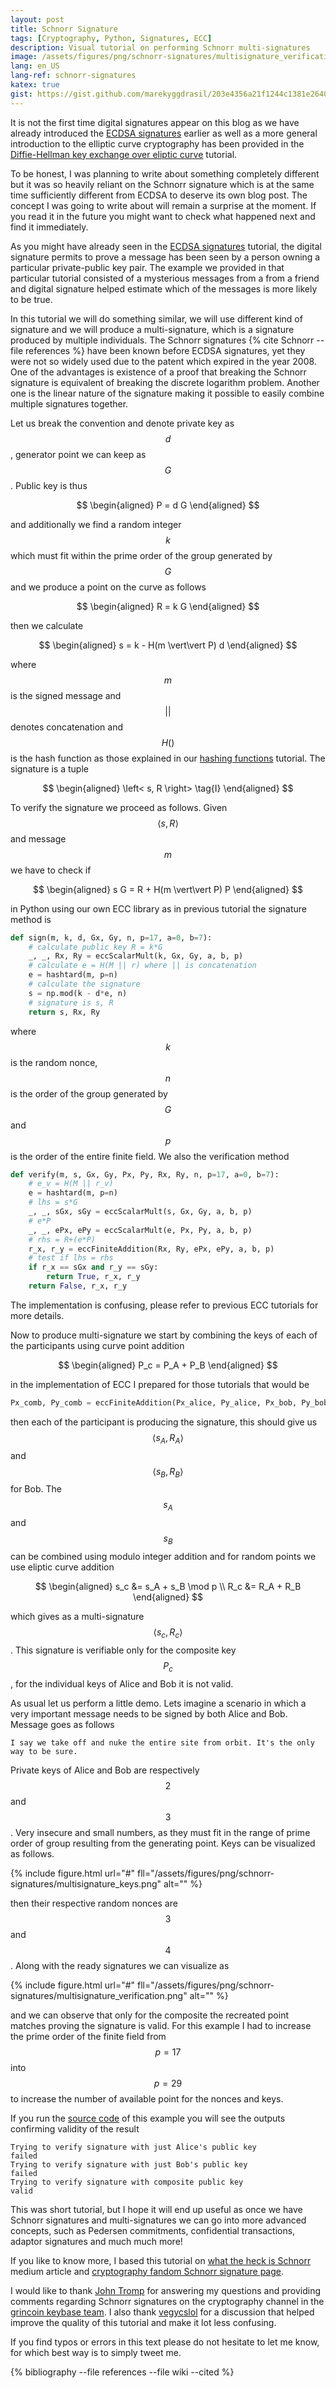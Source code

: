 ```yaml
---
layout: post
title: Schnorr Signature
tags: [Cryptography, Python, Signatures, ECC]
description: Visual tutorial on performing Schnorr multi-signatures
image: /assets/figures/png/schnorr-signatures/multisignature_verification.png
lang: en_US
lang-ref: schnorr-signatures
katex: true
gist: https://gist.github.com/marekyggdrasil/203e4356a21f1244c1381e264032f583
---
```


It is not the first time digital signatures appear on this blog as we have already introduced the [ECDSA signatures](/2021/03/16/ecdsa/) earlier as well as a more general introduction to the elliptic curve cryptography has been provided in the [Diffie-Hellman key exchange over eliptic curve](/2020/11/30/ecdh/) tutorial.

To be honest, I was planning to write about something completely different but it was so heavily reliant on the Schnorr signature which is at the same time sufficiently different from ECDSA to deserve its own blog post. The concept I was going to write about will remain a surprise at the moment. If you read it in the future you might want to check what happened next and find it immediately.

As you might have already seen in the [ECDSA signatures](/2021/03/16/ecdsa/) tutorial, the digital signature permits to prove a message has been seen by a person owning a particular private-public key pair. The example we provided in that particular tutorial consisted of a mysterious messages from a from a friend and digital signature helped estimate which of the messages is more likely to be true.

In this tutorial we will do something similar, we will use different kind of signature and we will produce a multi-signature, which is a signature produced by multiple individuals. The Schnorr signatures {% cite Schnorr --file references %} have been known before ECDSA signatures, yet they were not so widely used due to the patent which expired in the year 2008. One of the advantages is existence of a proof that breaking the Schnorr signature is equivalent of breaking the discrete logarithm problem. Another one is the linear nature of the signature making it possible to easily combine multiple signatures together.

Let us break the convention and denote private key as $$ d $$, generator point we can keep as $$ G $$. Public key is thus

$$
\begin{aligned}
P = d G
\end{aligned}
$$

and additionally we find a random integer $$ k $$ which must fit within the prime order of the group generated by $$ G $$ and we produce a point on the curve as follows

$$
\begin{aligned}
R = k G
\end{aligned}
$$

then we calculate

$$
\begin{aligned}
s = k - H(m \vert\vert P) d
\end{aligned}
$$

where $$ m $$ is the signed message and $$ \vert\vert $$ denotes concatenation and $$ H() $$ is the hash function as those explained in our [hashing functions](/2020/12/29/hash/) tutorial. The signature is a tuple

$$
\begin{aligned}
\left< s, R \right> \tag{I}
\end{aligned}
$$

To verify the signature we proceed as follows. Given $$ \left< s, R \right> $$ and message $$ m $$ we have to check if

$$
\begin{aligned}
s G = R + H(m \vert\vert P) P
\end{aligned}
$$

in Python using our own ECC library as in previous tutorial the signature method is

```python
def sign(m, k, d, Gx, Gy, n, p=17, a=0, b=7):
    # calculate public key R = k*G
    _, _, Rx, Ry = eccScalarMult(k, Gx, Gy, a, b, p)
    # calculate e = H(M || r) where || is concatenation
    e = hashtard(m, p=n)
    # calculate the signature
    s = np.mod(k - d*e, n)
    # signature is s, R
    return s, Rx, Ry
```

where $$ k $$ is the random nonce, $$ n $$ is the order of the group generated by $$ G $$ and $$ p $$ is the order of the entire finite field. We also the verification method

```python
def verify(m, s, Gx, Gy, Px, Py, Rx, Ry, n, p=17, a=0, b=7):
    # e_v = H(M || r_v)
    e = hashtard(m, p=n)
    # lhs = s*G
    _, _, sGx, sGy = eccScalarMult(s, Gx, Gy, a, b, p)
    # e*P
    _, _, ePx, ePy = eccScalarMult(e, Px, Py, a, b, p)
    # rhs = R+(e*P)
    r_x, r_y = eccFiniteAddition(Rx, Ry, ePx, ePy, a, b, p)
    # test if lhs = rhs
    if r_x == sGx and r_y == sGy:
        return True, r_x, r_y
    return False, r_x, r_y
```

The implementation is confusing, please refer to previous ECC tutorials for more details.

Now to produce multi-signature we start by combining the keys of each of the participants using curve point addition

$$
\begin{aligned}
P_c = P_A + P_B
\end{aligned}
$$

in the implementation of ECC I prepared for those tutorials that would be

```python
Px_comb, Py_comb = eccFiniteAddition(Px_alice, Py_alice, Px_bob, Py_bob, a, b, p)
```

then each of the participant is producing the signature, this should give us $$ \left< s_A, R_A \right> $$ and $$ \left< s_B, R_B \right> $$ for Bob. The $$ s_A $$ and $$ s_B $$ can be combined using modulo integer addition and for random points we use eliptic curve addition

$$
\begin{aligned}
s_c &= s_A + s_B \mod p \\
R_c &= R_A + R_B
\end{aligned}
$$

which gives as a multi-signature $$ \left< s_c, R_c \right> $$. This signature is verifiable only for the composite key $$ P_c $$, for the individual keys of Alice and Bob it is not valid.

As usual let us perform a little demo. Lets imagine a scenario in which a very important message needs to be signed by both Alice and Bob. Message goes as follows

```
I say we take off and nuke the entire site from orbit. It's the only way to be sure.
```

Private keys of Alice and Bob are respectively $$ 2 $$ and $$ 3 $$. Very insecure and small numbers, as they must fit in the range of prime order of group resulting from the generating point. Keys can be visualized as follows.

{% include figure.html url="#" fll="/assets/figures/png/schnorr-signatures/multisignature_keys.png" alt="" %}

then their respective random nonces are $$ 3 $$ and $$ 4 $$. Along with the ready signatures we can visualize as

{% include figure.html url="#" fll="/assets/figures/png/schnorr-signatures/multisignature_verification.png" alt="" %}

and we can observe that only for the composite the recreated point matches proving the signature is valid. For this example I had to increase the prime order of the finite field from $$ p = 17 $$ into $$ p = 29 $$ to increase the number of available point for the nonces and keys.

If you run the [source code](https://gist.github.com/marekyggdrasil/203e4356a21f1244c1381e264032f583) of this example you will see the outputs confirming validity of the result

```
Trying to verify signature with just Alice's public key
failed
Trying to verify signature with just Bob's public key
failed
Trying to verify signature with composite public key
valid
```

This was short tutorial, but I hope it will end up useful as once we have Schnorr signatures and multi-signatures we can go into more advanced concepts, such as Pedersen commitments, confidential transactions, adaptor signatures and much much more!

If you like to know more, I based this tutorial on [what the heck is Schnorr](https://medium.com/bitbees/what-the-heck-is-schnorr-52ef5dba289f) medium article and [cryptography fandom Schnorr signature page](https://cryptography.fandom.com/wiki/Schnorr_signature).

I would like to thank [John Tromp](http://tromp.github.io/) for answering my questions and providing comments regarding Schnorr signatures on the cryptography channel in the [grincoin keybase team](https://keybase.io/team/grincoin). I also thank [vegycslol](https://forum.grin.mw/u/vegycslol/summary) for a discussion that helped improve the quality of this tutorial and make it lot less confusing.

If you find typos or errors in this text please do not hesitate to let me know, for which best way is to simply tweet me.

{% bibliography --file references --file wiki --cited %}
